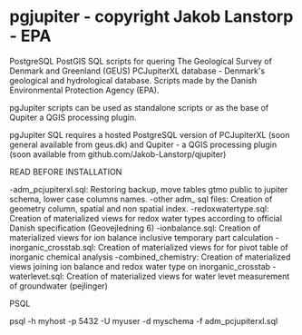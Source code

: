 # pgjupiter - copyright Jakob Lanstorp - EPA

PostgreSQL PostGIS SQL scripts for quering The Geological Survey of Denmark and Greenland (GEUS) PCJupiterXL database - Denmark's geological and hydrological database. Scripts made by the Danish Environmental Protection Agency (EPA).

pgJupiter scripts can be used as standalone scripts or as the base of Qupiter a QGIS processing plugin.

pgJupiter SQL requires a hosted PostgreSQL version of PCJupiterXL (soon general available from geus.dk) and
Qupiter - a QGIS processing plugin (soon available from github.com/Jakob-Lanstorp/qjupiter)

READ BEFORE INSTALLATION 

-adm_pcjupiterxl.sql: Restoring backup, move tables gtmo public to jupiter schema, lower case columns names. 
-other adm_ sql files: Creation of geometry column, spatial and non spatial index.
-redoxwatertype.sql: Creation of materialized views for redox water types according to official Danish specification 
(Geovejledning 6)
-ionbalance.sql: Creation of materialized views for ion balance inclusive temporary part calculation
-inorganic_crosstab.sql: Creation of materialized views for for pivot table of inorganic chemical analysis
-combined_chemistry: Creation of materialized views joining ion balance and redox water type on inorganic_crosstab
-waterlevet.sql: Creation of materialized views for water levet measurement of groundwater (pejlinger)

PSQL

psql -h myhost -p 5432 -U myuser -d myschema -f adm_pcjupiterxl.sql
